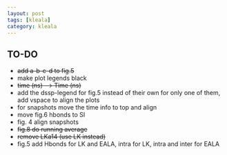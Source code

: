 ```yaml
---
layout: post
tags: [kleala]
category: kleala
---
```


## TO-DO
- ~~add a-b-c-d to fig.5~~
- make plot legends black
- ~~time (ns) --> Time (ns)~~
- add the dssp-legend for fig.5 instead of their own for only one of them, add vspace to align the plots
- for snapshots move the time info to top and align
- move fig.6 hbonds to SI
- fig. 4 align snapshots
- ~~fig.8 do running average~~
- ~~remove LKa14 (use LK instead)~~
- fig.5 add Hbonds for LK and EALA, intra for LK, intra and inter for EALA
